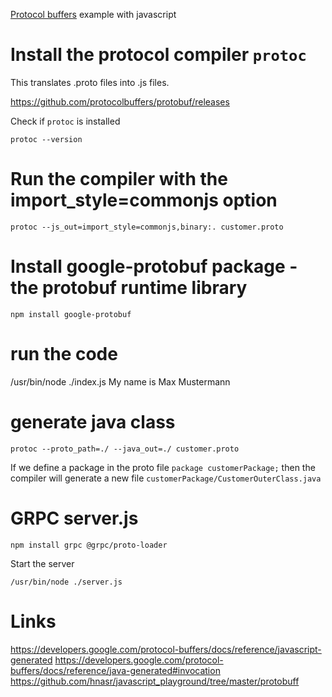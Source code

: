[Protocol buffers](https://developers.google.com/protocol-buffers/) example with javascript

# Install the protocol compiler `protoc`
This translates .proto files into .js files. 

https://github.com/protocolbuffers/protobuf/releases

Check if `protoc` is installed

    protoc --version

# Run the compiler with the import_style=commonjs option

    protoc --js_out=import_style=commonjs,binary:. customer.proto

# Install google-protobuf package - the protobuf runtime library

    npm install google-protobuf

# run the code
/usr/bin/node ./index.js
My name is Max Mustermann

# generate java class

    protoc --proto_path=./ --java_out=./ customer.proto

If we define a package in the proto file `package customerPackage;`
then the compiler will generate a new file  `customerPackage/CustomerOuterClass.java`


# GRPC server.js

    npm install grpc @grpc/proto-loader

Start the server

    /usr/bin/node ./server.js




# Links

https://developers.google.com/protocol-buffers/docs/reference/javascript-generated
https://developers.google.com/protocol-buffers/docs/reference/java-generated#invocation
https://github.com/hnasr/javascript_playground/tree/master/protobuff

